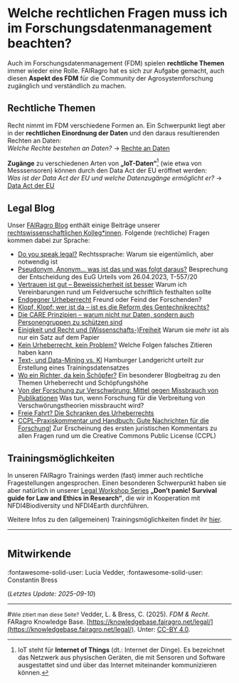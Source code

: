 # Welche rechtlichen Fragen muss ich im Forschungsdatenmanagement beachten?

Auch im Forschungsdatenmanagement (FDM) spielen **rechtliche Themen** immer wieder eine Rolle.
FAIRagro hat es sich zur Aufgabe gemacht, auch diesen **Aspekt des FDM** für die Community der Agrosystemforschung zugänglich und verständlich zu machen.


## Rechtliche Themen
Recht nimmt im FDM verschiedene Formen an.
Ein Schwerpunkt liegt aber in der **rechtlichen Einordnung der Daten** und den daraus resultierenden Rechten an Daten:  
*Welche Rechte bestehen an Daten?* &rarr; [Rechte an Daten](rights.md)

**Zugänge** zu verschiedenen Arten von **„IoT-Daten“**[^1] (wie etwa von Messsensoren) können durch den Data Act der EU eröffnet werden:  
*Was ist der Data Act der EU und welche Datenzugänge ermöglicht er?* &rarr; [Data Act der EU](access.md)

[^1]: IoT steht für **Internet of Things** (dt.: Internet der Dinge). Es bezeichnet das Netzwerk aus physischen Geräten, die mit Sensoren und Software ausgestattet sind und über das Internet miteinander kommunizieren können.


## Legal Blog
Unser [FAIRagro Blog](https://fairagro.net/blog/) enthält einige Beiträge unserer [rechtswissenschaftlichen Kolleg*innen](https://fairagro.net/fairagro_team_category/fiz-karlsruhe/).
Folgende (rechtliche) Fragen kommen dabei zur Sprache:

- [Do you speak legal?](https://fairagro.net/do-you-speak-legal/) Rechtssprache: Warum sie eigentümlich, aber notwendig ist
- [Pseudonym, Anonym… was ist das und was folgt daraus?](https://fairagro.net/pseudonym-anonym-was-ist-das-und-was-folgt-daraus/) Besprechung der Entscheidung des EuG Urteils vom 26.04.2023, T-557/20
- [Vertrauen ist gut – Beweissicherheit ist besser](https://fairagro.net/vertrauen-ist-gut-beweissicherheit-ist-besser/) Warum ich Vereinbarungen rund um Feldversuche schriftlich festhalten sollte
- [Endgegner Urheberrecht](https://fairagro.net/endgegner-urheberrecht/) Freund oder Feind der Forschenden?
- [Klopf, Klopf: wer ist da – ist es die Reform des Gentechnikrechts?](https://fairagro.net/klopf-klopf-wer-ist-da-ist-es-die-reform-des-gentechnikrechts/)
- [Die CARE Prinzipien – warum nicht nur Daten, sondern auch Personengruppen zu schützen sind](https://fairagro.net/die-care-prinzipien-warum-nicht-nur-daten-sondern-auch-personengruppen-zu-schuetzen-sind/)
- [Einigkeit und Recht und (Wissenschafts-)Freiheit](https://fairagro.net/einigkeit-und-recht-und-wissenschafts-freiheit/) Warum sie mehr ist als nur ein Satz auf dem Papier
- [Kein Urheberrecht, kein Problem?](https://fairagro.net/kein-urheberrecht-kein-problem-welche-folgen-falsches-zitieren-haben-kann/) Welche Folgen falsches Zitieren haben kann
- [Text- und Data-Mining vs. KI](https://fairagro.net/text-und-data-mining-vs-ki/) Hamburger Landgericht urteilt zur Erstellung eines Trainingsdatensatzes
- [Wo ein Richter, da kein Schöpfer?](https://fairagro.net/wo-ein-richter-da-kein-schoepfer/) Ein besonderer Blogbeitrag zu den Themen Urheberrecht und Schöpfungshöhe
- [Von der Forschung zur Verschwörung: Mittel gegen Missbrauch von Publikationen](https://fairagro.net/von-der-forschung-zur-verschwoerung-mittel-gegen-missbrauch-von-publikationen/) Was tun, wenn Forschung für die Verbreitung von Verschwörungstheorien missbraucht wird?
- [Freie Fahrt? Die Schranken des Urheberrechts](https://fairagro.net/freie-fahrt-die-schranken-des-urheberrechts/)
- [CCPL-Praxiskommentar und Handbuch: Gute Nachrichten für die Forschung!](https://fairagro.net/ccpl-praxiskommentar-und-handbuch-gute-nachrichten-fuer-die-forschung/) Zur Erscheinung des ersten juristischen Kommentars zu allen Fragen rund um die Creative Commons Public License (CCPL)


## Trainingsmöglichkeiten
In unseren FAIRagro Trainings werden (fast) immer auch rechtliche Fragestellungen angesprochen.
Einen besonderen Schwerpunkt haben sie aber natürlich in unserer [Legal Workshop Series](https://fairagro.net/legal-workshop-series/) **„Don’t panic! Survival guide for Law and Ethics in Research“**, die wir in Kooperation mit NFDI4Biodiversity und NFDI4Earth durchführen. 

Weitere Infos zu den (allgemeinen) Trainingsmöglichkeiten findet ihr [hier](../training.md).



---
# <small>Mitwirkende</small>
:fontawesome-solid-user: Lucia Vedder, 
:fontawesome-solid-user: Constantin Bress

(*Letztes Update: 2025-09-10*)

---
#<small>Wie zitiert man diese Seite?</small>
Vedder, L. & Bress, C. (2025). *FDM & Recht*. FARagro Knowledge Base. [https://knowledgebase.fairagro.net/legal/](https://knowledgebase.fairagro.net/legal/). Unter: [CC-BY 4.0](https://creativecommons.org/licenses/by/4.0/).
